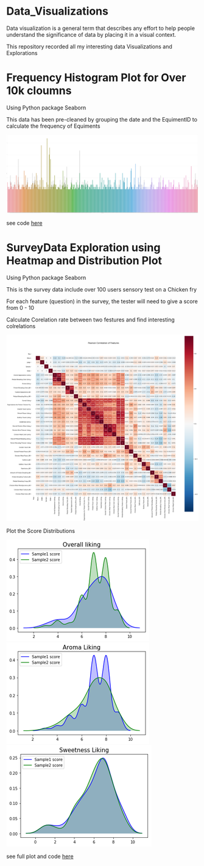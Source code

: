 # Data_Visualizations
Data visualization is a general term that describes any effort to help people understand the significance of data by placing it in a visual context. 

This repository recorded all my interesting data Visualizations and Explorations 

# Frequency Histogram Plot for Over 10k cloumns

Using Python package Seaborn

This data has been pre-cleaned by grouping the date and the EquimentID to calculate the frequency of Equiments

![alt text](https://github.com/JieniChen/Data_Visualizations/blob/master/Histogram%20with%20Big%20data/PlantMachine.png)

see code [here](https://github.com/JieniChen/Data_Visualizations/blob/master/Histogram%20with%20Big%20data/PlantMachine.ipynb)

# SurveyData Exploration using Heatmap and Distribution Plot

Using Python package Seaborn

This is the survey data include over 100 users sensory test on a Chicken fry

For each feature (question) in the survey, the tester will need to give a score from 0 - 10

Calculate Corelation rate between two festures and find interesting colrelations

![alt text](https://github.com/JieniChen/Data_Visualizations/blob/master/SurveyData%20Exploration%20and%20Analysis/Image.png)


Plot the Score Distributions 


![alt text](https://github.com/JieniChen/Data_Visualizations/blob/master/SurveyData%20Exploration%20and%20Analysis/P1.png)
![alt text](https://github.com/JieniChen/Data_Visualizations/blob/master/SurveyData%20Exploration%20and%20Analysis/Distribution2.ong.png)
![alt text](https://github.com/JieniChen/Data_Visualizations/blob/master/SurveyData%20Exploration%20and%20Analysis/Distribution3.ong.png)

see full plot and code [here](https://github.com/JieniChen/Data_Visualizations/blob/master/SurveyData%20Exploration%20and%20Analysis/FeatureDistribution.ipynb)


